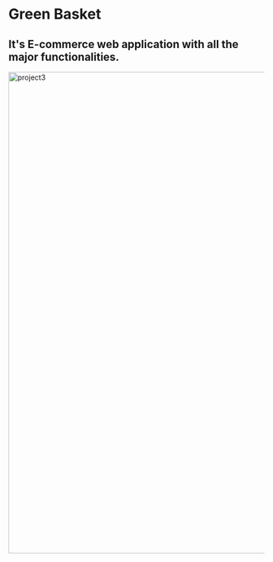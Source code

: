 # Green Basket
<h2>It's E-commerce web application with all the major functionalities. </h2>
<img width="947" alt="project3" src="https://user-images.githubusercontent.com/113410376/214221931-369db1d6-716f-4304-8ddc-a41f33875b35.png">
